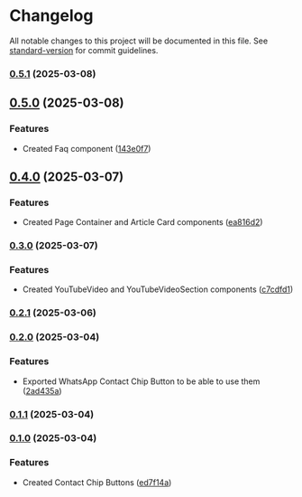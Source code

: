 # Changelog

All notable changes to this project will be documented in this file. See [standard-version](https://github.com/conventional-changelog/standard-version) for commit guidelines.

### [0.5.1](https://github.com/cothema/drakkar-ui/compare/v0.5.0...v0.5.1) (2025-03-08)

## [0.5.0](https://github.com/cothema/drakkar-ui/compare/v0.4.0...v0.5.0) (2025-03-08)


### Features

* Created Faq component ([143e0f7](https://github.com/cothema/drakkar-ui/commit/143e0f70b6da6afc82484440ee9094375e0e5bc5))

## [0.4.0](https://github.com/cothema/drakkar-ui/compare/v0.3.0...v0.4.0) (2025-03-07)


### Features

* Created Page Container and Article Card components ([ea816d2](https://github.com/cothema/drakkar-ui/commit/ea816d265a4f7507ce042175b0ae166509324beb))

### [0.3.0](https://github.com/cothema/drakkar-ui/compare/v0.2.1...v0.3.0) (2025-03-07)

### Features

* Created YouTubeVideo and YouTubeVideoSection
  components ([c7cdfd1](https://github.com/cothema/drakkar-ui/commit/c7cdfd1006ce45942bc48cfe52b3838699f12040))

### [0.2.1](https://github.com/cothema/drakkar-ui/compare/v0.2.0...v0.2.1) (2025-03-06)

### [0.2.0](https://github.com/cothema/drakkar-ui/compare/v0.1.1...v0.2.0) (2025-03-04)

### Features

* Exported WhatsApp Contact Chip Button to be able to use
  them ([2ad435a](https://github.com/cothema/drakkar-ui/commit/2ad435a452a271e85df4064208dbcdf79e47a295))

### [0.1.1](https://github.com/cothema/drakkar-ui/compare/v0.1.0...v0.1.1) (2025-03-04)

### [0.1.0](https://github.com/cothema/drakkar-ui/commit/ed7f14a2a91e4ac55d6de1f059e4d043dc383106) (2025-03-04)

### Features

* Created Contact Chip
  Buttons ([ed7f14a](https://github.com/cothema/drakkar-ui/commit/ed7f14a2a91e4ac55d6de1f059e4d043dc383106))
